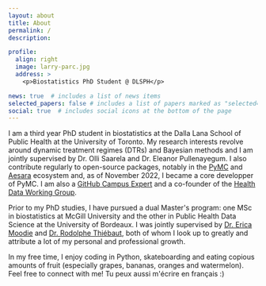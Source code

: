 ```yaml
---
layout: about
title: About
permalink: /
description:

profile:
  align: right
  image: larry-parc.jpg
  address: >
    <p>Biostatistics PhD Student @ DLSPH</p>

news: true  # includes a list of news items
selected_papers: false # includes a list of papers marked as "selected={true}"
social: true  # includes social icons at the bottom of the page
---
```


I am a third year PhD student in biostatistics at the Dalla Lana School of Public Health at the University of Toronto. My research interests revolve around dynamic treatment regimes (DTRs) and Bayesian methods and I am jointly supervised by Dr. Olli Saarela and Dr. Eleanor Pullenayegum. I also contribute regularly to open-source packages, notably in the [PyMC](https://docs.pymc.io/en/stable/) and [Aesara](https://github.com/aesara-devs/) ecosystem and, as of November 2022, I became a core developper of PyMC. I am also a [GitHub Campus Expert](https://githubcampus.expert/larryshamalama/) and a co-founder of the [Health Data Working Group](https://health-data-working-group.github.io/).

Prior to my PhD studies, I have pursued a dual Master's program: one MSc in biostatistics at McGill University and the other in Public Health Data Science at the University of Bordeaux. I was jointly supervised by [Dr. Erica Moodie](https://www.ericamoodie.com/) and [Dr. Rodolphe Thiébaut](https://www.bordeaux-population-health.center/profile/rodolphe-thiebaut/), both of whom I look up to greatly and attribute a lot of my personal and professional growth.

In my free time, I enjoy coding in Python, skateboarding and eating copious amounts of fruit (especially grapes, bananas, oranges and watermelon). Feel free to connect with me! Tu peux aussi m'écrire en français :)

